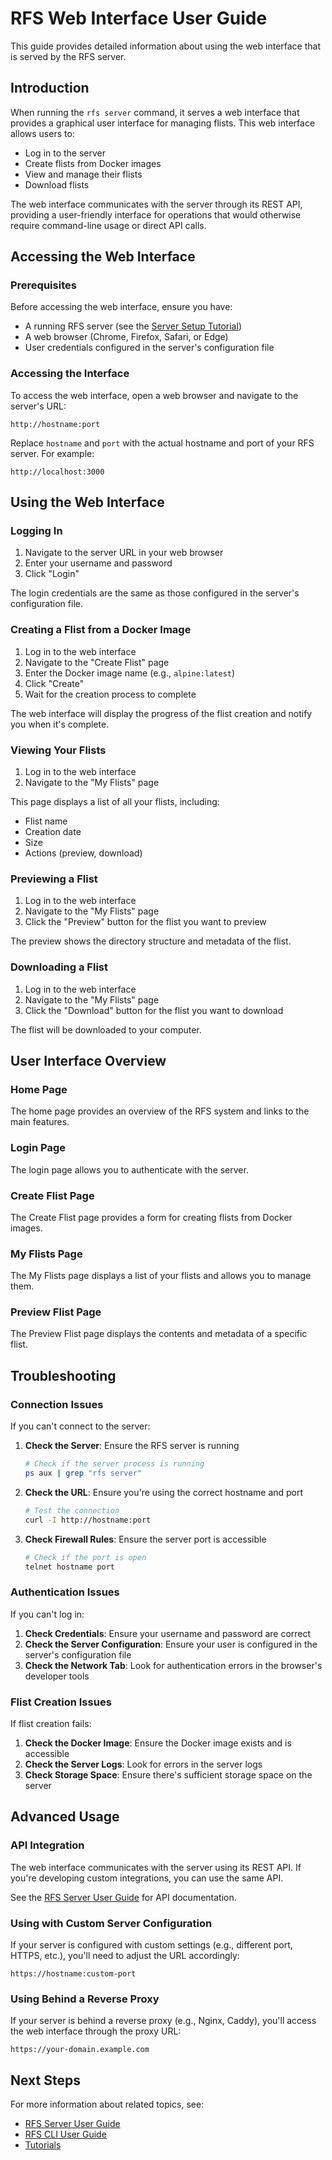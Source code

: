# RFS Web Interface User Guide

This guide provides detailed information about using the web interface that is served by the RFS server.

## Introduction

When running the `rfs server` command, it serves a web interface that provides a graphical user interface for managing flists. This web interface allows users to:

- Log in to the server
- Create flists from Docker images
- View and manage their flists
- Download flists

The web interface communicates with the server through its REST API, providing a user-friendly interface for operations that would otherwise require command-line usage or direct API calls.

## Accessing the Web Interface

### Prerequisites

Before accessing the web interface, ensure you have:

- A running RFS server (see the [Server Setup Tutorial](../tutorials/server-setup.md))
- A web browser (Chrome, Firefox, Safari, or Edge)
- User credentials configured in the server's configuration file

### Accessing the Interface

To access the web interface, open a web browser and navigate to the server's URL:

```
http://hostname:port
```

Replace `hostname` and `port` with the actual hostname and port of your RFS server. For example:

```
http://localhost:3000
```

## Using the Web Interface

### Logging In

1. Navigate to the server URL in your web browser
2. Enter your username and password
3. Click "Login"

The login credentials are the same as those configured in the server's configuration file.

### Creating a Flist from a Docker Image

1. Log in to the web interface
2. Navigate to the "Create Flist" page
3. Enter the Docker image name (e.g., `alpine:latest`)
4. Click "Create"
5. Wait for the creation process to complete

The web interface will display the progress of the flist creation and notify you when it's complete.

### Viewing Your Flists

1. Log in to the web interface
2. Navigate to the "My Flists" page

This page displays a list of all your flists, including:
- Flist name
- Creation date
- Size
- Actions (preview, download)

### Previewing a Flist

1. Log in to the web interface
2. Navigate to the "My Flists" page
3. Click the "Preview" button for the flist you want to preview

The preview shows the directory structure and metadata of the flist.

### Downloading a Flist

1. Log in to the web interface
2. Navigate to the "My Flists" page
3. Click the "Download" button for the flist you want to download

The flist will be downloaded to your computer.

## User Interface Overview

### Home Page

The home page provides an overview of the RFS system and links to the main features.

### Login Page

The login page allows you to authenticate with the server.

### Create Flist Page

The Create Flist page provides a form for creating flists from Docker images.

### My Flists Page

The My Flists page displays a list of your flists and allows you to manage them.

### Preview Flist Page

The Preview Flist page displays the contents and metadata of a specific flist.

## Troubleshooting

### Connection Issues

If you can't connect to the server:

1. **Check the Server**: Ensure the RFS server is running
   ```bash
   # Check if the server process is running
   ps aux | grep "rfs server"
   ```

2. **Check the URL**: Ensure you're using the correct hostname and port
   ```bash
   # Test the connection
   curl -I http://hostname:port
   ```

3. **Check Firewall Rules**: Ensure the server port is accessible
   ```bash
   # Check if the port is open
   telnet hostname port
   ```

### Authentication Issues

If you can't log in:

1. **Check Credentials**: Ensure your username and password are correct
2. **Check the Server Configuration**: Ensure your user is configured in the server's configuration file
3. **Check the Network Tab**: Look for authentication errors in the browser's developer tools

### Flist Creation Issues

If flist creation fails:

1. **Check the Docker Image**: Ensure the Docker image exists and is accessible
2. **Check the Server Logs**: Look for errors in the server logs
3. **Check Storage Space**: Ensure there's sufficient storage space on the server

## Advanced Usage

### API Integration

The web interface communicates with the server using its REST API. If you're developing custom integrations, you can use the same API.

See the [RFS Server User Guide](./fl-server.md) for API documentation.

### Using with Custom Server Configuration

If your server is configured with custom settings (e.g., different port, HTTPS, etc.), you'll need to adjust the URL accordingly:

```
https://hostname:custom-port
```

### Using Behind a Reverse Proxy

If your server is behind a reverse proxy (e.g., Nginx, Caddy), you'll access the web interface through the proxy URL:

```
https://your-domain.example.com
```

## Next Steps

For more information about related topics, see:
- [RFS Server User Guide](./fl-server.md)
- [RFS CLI User Guide](./rfs-cli.md)
- [Tutorials](../tutorials/)